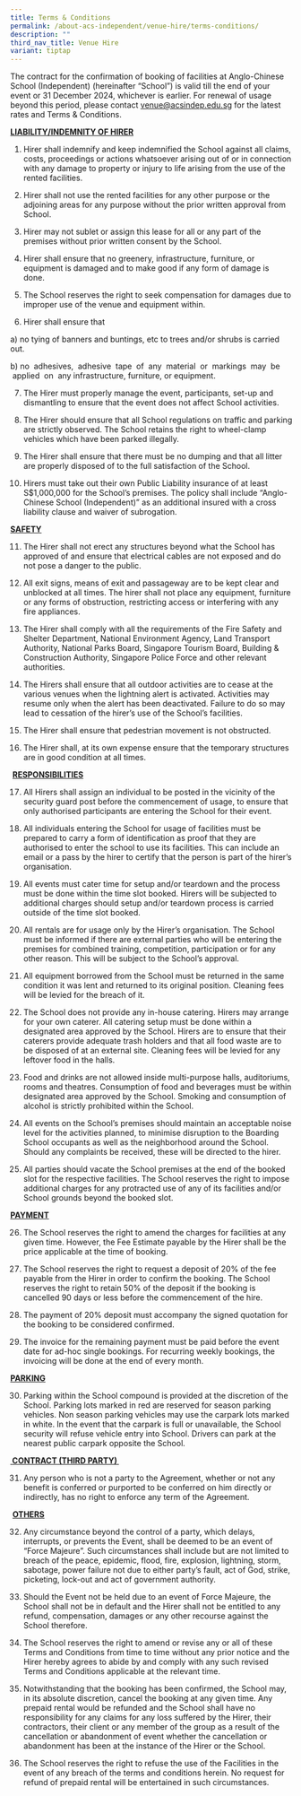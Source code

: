 ```yaml
---
title: Terms & Conditions
permalink: /about-acs-independent/venue-hire/terms-conditions/
description: ""
third_nav_title: Venue Hire
variant: tiptap
---
```

<p>The contract for the confirmation of booking of facilities at Anglo-Chinese
School (Independent) (hereinafter “School”) is valid till the end of your
event or 31 December 2024, whichever is earlier. For renewal of usage beyond
this period, please contact <a href="mailto:venue@acsindep.edu.sg" rel="noopener noreferrer nofollow" target="_blank">venue@acsindep.edu.sg</a> for the latest
rates and Terms &amp; Conditions.</p>
<p><strong><u>LIABILITY/INDEMNITY OF HIRER</u></strong>
</p>
<ol data-tight="true" class="tight">
<li>
<p>Hirer shall indemnify and keep indemnified the School against all claims,
costs, proceedings or actions whatsoever arising out of or in connection
with any damage to property or injury to life arising from the use of the
rented facilities.&nbsp;</p>
</li>
</ol>
<ol start="2" data-tight="true" class="tight">
<li>
<p>Hirer shall not use the rented facilities for any other purpose or the
adjoining areas for any purpose without the prior written approval from
School.&nbsp;</p>
</li>
</ol>
<ol start="3" data-tight="true" class="tight">
<li>
<p>Hirer may not sublet or assign this lease for all or any part of the premises
without prior written consent by the School.&nbsp;</p>
</li>
</ol>
<ol start="4" data-tight="true" class="tight">
<li>
<p>Hirer shall ensure that no greenery, infrastructure, furniture, or equipment
is damaged and to make good if any form of damage is done.&nbsp;</p>
</li>
</ol>
<ol start="5" data-tight="true" class="tight">
<li>
<p>The School reserves the right to seek compensation for damages due to
improper use of the venue and equipment within.</p>
<p></p>
</li>
<li>
<p>Hirer shall ensure that&nbsp;</p>
</li>
</ol>
<p>a)&nbsp;no tying of banners and buntings, etc to trees and/or shrubs is
carried out.</p>
<p>b) no &nbsp;adhesives, &nbsp;adhesive &nbsp;tape &nbsp;of &nbsp;any &nbsp;material
&nbsp;or &nbsp;markings &nbsp;may &nbsp;be &nbsp;applied &nbsp;on &nbsp;any
infrastructure, furniture, or equipment.&nbsp;</p>
<ol start="7" data-tight="true" class="tight">
<li>
<p>The Hirer must properly manage the event, participants, set-up and dismantling
to ensure that the event does not affect School activities.&nbsp;</p>
</li>
</ol>
<ol start="8" data-tight="true" class="tight">
<li>
<p>The Hirer should ensure that all School regulations on traffic and parking
are strictly observed. The School retains the right to wheel-clamp vehicles
which have been parked illegally.&nbsp;</p>
</li>
</ol>
<ol start="9" data-tight="true" class="tight">
<li>
<p>The Hirer shall ensure that there must be no dumping and that all litter
are properly disposed of to the full satisfaction of the School.&nbsp;</p>
</li>
</ol>
<ol start="10" data-tight="true" class="tight">
<li>
<p>Hirers must take out their own Public Liability insurance of at least
S$1,000,000 for the School’s premises. The policy shall include “Anglo-Chinese
School (Independent)” as an additional insured with a cross liability clause
and waiver of subrogation.&nbsp;</p>
</li>
</ol>
<p><strong><u>SAFETY</u>&nbsp;</strong>
</p>
<ol start="11" data-tight="true" class="tight">
<li>
<p>The Hirer shall not erect any structures beyond what the School has approved
of and ensure that electrical cables are not exposed and do not pose a
danger to the public.&nbsp;</p>
</li>
</ol>
<ol start="12" data-tight="true" class="tight">
<li>
<p>All exit signs, means of exit and passageway are to be kept clear and
unblocked at all times. The hirer shall not place any equipment, furniture
or any forms of obstruction, restricting access or interfering with any
fire appliances.&nbsp;</p>
</li>
</ol>
<ol start="13" data-tight="true" class="tight">
<li>
<p>The Hirer shall comply with all the requirements of the Fire Safety and
Shelter Department, National Environment Agency, Land Transport Authority,
National Parks Board, Singapore Tourism Board, Building &amp; Construction
Authority, Singapore Police Force and other relevant authorities.&nbsp;</p>
</li>
</ol>
<ol start="14" data-tight="true" class="tight">
<li>
<p>The Hirers shall ensure that all outdoor activities are to cease at the
various venues when the lightning alert is activated. Activities may resume
only when the alert has been deactivated. Failure to do so may lead to
cessation of the hirer’s use of the School’s facilities.&nbsp;</p>
</li>
<li>
<p>The Hirer shall ensure that pedestrian movement is not obstructed.&nbsp;</p>
</li>
</ol>
<ol start="16" data-tight="true" class="tight">
<li>
<p>The Hirer shall, at its own expense ensure that the temporary structures
are in good condition at all times.</p>
</li>
</ol>
<p>&nbsp;<strong><u>RESPONSIBILITIES</u>&nbsp;</strong>
</p>
<ol start="17" data-tight="true" class="tight">
<li>
<p>All Hirers shall assign an individual to be posted in the vicinity of
the security guard post before the commencement of usage, to ensure that
only authorised participants are entering the School for their event.&nbsp;</p>
</li>
</ol>
<ol start="18" data-tight="true" class="tight">
<li>
<p>All individuals entering the School for usage of facilities must be prepared
to carry a form of identification as proof that they are authorised to
enter the school to use its facilities. This can include an email or a
pass by the hirer to certify that the person is part of the hirer’s organisation.&nbsp;</p>
</li>
</ol>
<ol start="19" data-tight="true" class="tight">
<li>
<p>All events must cater time for setup and/or teardown and the process must
be done within the time slot booked. Hirers will be subjected to additional
charges should setup and/or teardown process is carried outside of the
time slot booked.&nbsp;</p>
<p></p>
</li>
<li>
<p>All rentals are for usage only by the Hirer’s organisation. The School
must be informed if there are external parties who will be entering the
premises for combined training, competition, participation or for any other
reason. This will be subject to the School’s approval.&nbsp;</p>
<p></p>
</li>
<li>
<p>All equipment borrowed from the School must be returned in the same condition
it was lent and returned to its original position. Cleaning fees will be
levied for the breach of it.&nbsp;</p>
<p></p>
</li>
<li>
<p>The School does not provide any in-house catering. Hirers may arrange
for your own caterer. All catering setup must be done within a designated
area approved by the School. Hirers are to ensure that their caterers provide
adequate trash holders and that all food waste are to be disposed of at
an external site. Cleaning fees will be levied for any leftover food in
the halls.&nbsp;</p>
<p></p>
</li>
<li>
<p>Food and drinks are not allowed inside multi-purpose halls, auditoriums,
rooms and theatres. Consumption of food and beverages must be within designated
area approved by the School. Smoking and consumption of alcohol is strictly
prohibited within the School.&nbsp;</p>
<p></p>
</li>
<li>
<p>All events on the School’s premises should maintain an acceptable noise
level for the activities planned, to minimise disruption to the Boarding
School occupants as well as the neighborhood around the School. Should
any complaints be received, these will be directed to the hirer.&nbsp;</p>
<p></p>
</li>
<li>
<p>All parties should vacate the School premises at the end of the booked
slot for the respective facilities. The School reserves the right to impose
additional charges for any protracted use of any of its facilities and/or
School grounds beyond the booked slot.</p>
</li>
</ol>
<p><strong><u>PAYMENT</u>&nbsp;</strong>
</p>
<ol start="26" data-tight="true" class="tight">
<li>
<p>The School reserves the right to amend the charges for facilities at any
given time. However, the Fee Estimate payable by the Hirer shall be the
price applicable at the time of booking.&nbsp;</p>
<p></p>
</li>
<li>
<p>The School reserves the right to request a deposit of 20% of the fee payable
from the Hirer in order to confirm the booking. The School reserves the
right to retain 50% of the deposit if the booking is cancelled 90 days
or less before the commencement of the hire.&nbsp;</p>
<p></p>
</li>
<li>
<p>The payment of 20% deposit must accompany the signed quotation for the
booking to be considered confirmed.&nbsp;</p>
<p></p>
</li>
<li>
<p>The invoice for the remaining payment must be paid before the event date
for ad-hoc single bookings. For recurring weekly bookings, the invoicing
will be done at the end of every month.</p>
</li>
</ol>
<p><strong><u>PARKING</u>&nbsp;</strong>
</p>
<ol start="30" data-tight="true" class="tight">
<li>
<p>Parking within the School compound is provided at the discretion of the
School. Parking lots marked in red are reserved for season parking vehicles.
Non season parking vehicles may use the carpark lots marked in white. In
the event that the carpark is full or unavailable, the School security
will refuse vehicle entry into School. Drivers can park at the nearest
public carpark opposite the School.</p>
</li>
</ol>
<p><strong><u>&nbsp;CONTRACT (THIRD PARTY)&nbsp;</u></strong>
</p>
<ol start="31" data-tight="true" class="tight">
<li>
<p>Any person who is not a party to the Agreement, whether or not any benefit
is conferred or purported to be conferred on him directly or indirectly,
has no right to enforce any term of the Agreement.</p>
</li>
</ol>
<p>&nbsp;<strong><u>OTHERS</u>&nbsp;</strong>
</p>
<ol start="32" data-tight="true" class="tight">
<li>
<p>Any circumstance beyond the control of a party, which delays, interrupts,
or prevents the Event, shall be deemed to be an event of “Force Majeure”.
Such circumstances shall include but are not limited to breach of the peace,
epidemic, flood, fire, explosion, lightning, storm, sabotage, power failure
not due to either party’s fault, act of God, strike, picketing, lock-out
and act of government authority.&nbsp;</p>
<p></p>
</li>
<li>
<p>Should the Event not be held due to an event of Force Majeure, the School
shall not be in default and the Hirer shall not be entitled to any refund,
compensation, damages or any other recourse against the School therefore.&nbsp;</p>
<p></p>
</li>
<li>
<p>The School reserves the right to amend or revise any or all of these Terms
and Conditions from time to time without any prior notice and the Hirer
hereby agrees to abide by and comply with any such revised Terms and Conditions
applicable at the relevant time.&nbsp;</p>
<p></p>
</li>
<li>
<p>Notwithstanding that the booking has been confirmed, the School may, in
its absolute discretion, cancel the booking at any given time. Any prepaid
rental would be refunded and the School shall have no responsibility for
any claims for any loss suffered by the Hirer, their contractors, their
client or any member of the group as a result of the cancellation or abandonment
of event whether the cancellation or abandonment has been at the instance
of the Hirer or the School.&nbsp;</p>
<p></p>
</li>
<li>
<p>The School reserves the right to refuse the use of the Facilities in the
event of any breach of the terms and conditions herein. No request for
refund of prepaid rental will be entertained in such circumstances.</p>
</li>
</ol>
<p>&nbsp;</p>
